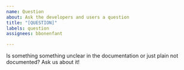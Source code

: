 ```yaml
---
name: Question
about: Ask the developers and users a question
title: "[QUESTION]"
labels: question
assignees: bbonenfant

---
```


Is something something unclear in the documentation or just plain not documented? Ask us about it!
